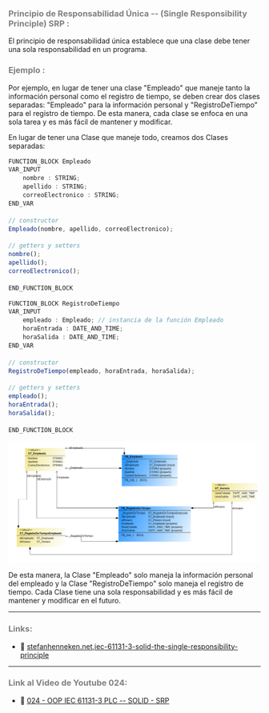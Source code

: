 ### <span style="color:grey"> Principio de Responsabilidad Única -- (Single Responsibility Principle) SRP :</span>

El principio de responsabilidad única establece que una clase debe tener una sola responsabilidad en un programa.

### <span style="color:grey"> Ejemplo :</span>
Por ejemplo, en lugar de tener una clase "Empleado" que maneje tanto la información personal como el registro de tiempo, se deben crear dos clases separadas: "Empleado" para la información personal y "RegistroDeTiempo" para el registro de tiempo. De esta manera, cada clase se enfoca en una sola tarea y es más fácil de mantener y modificar.

En lugar de tener una Clase que maneje todo, creamos dos Clases separadas:

```javascript
FUNCTION_BLOCK Empleado
VAR_INPUT
    nombre : STRING;
    apellido : STRING;
    correoElectronico : STRING;
END_VAR

// constructor
Empleado(nombre, apellido, correoElectronico);

// getters y setters
nombre();
apellido();
correoElectronico();

END_FUNCTION_BLOCK
```

```javascript
FUNCTION_BLOCK RegistroDeTiempo
VAR_INPUT
    empleado : Empleado; // instancia de la función Empleado
    horaEntrada : DATE_AND_TIME;
    horaSalida : DATE_AND_TIME;
END_VAR

// constructor
RegistroDeTiempo(empleado, horaEntrada, horaSalida);

// getters y setters
empleado();
horaEntrada();
horaSalida();

END_FUNCTION_BLOCK
```
![ClaseyObjetos1](../imagenes/SOLID_SRP.PNG)

De esta manera, la Clase "Empleado" solo maneja la información personal del empleado y la Clase "RegistroDeTiempo" solo maneja el registro de tiempo. Cada Clase tiene una sola responsabilidad y es más fácil de mantener y modificar en el futuro.

***
### <span style="color:grey">Links:</span>
- 🔗 [stefanhenneken.net,iec-61131-3-solid-the-single-responsibility-principle](https://stefanhenneken.net/2022/03/10/iec-61131-3-solid-the-single-responsibility-principle/)
***
### <span style="color:grey">Link al Video de Youtube 024:</span>
- 🔗 [024 - OOP IEC 61131-3 PLC -- SOLID - SRP]()